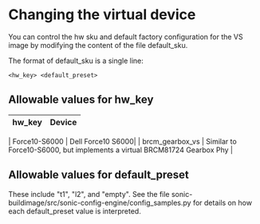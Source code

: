 # Changing the virtual device

You can control the hw sku and default factory configuration for the VS image 
by modifying the content of the file default_sku. 

The format of default_sku is a single line:

```
<hw_key> <default_preset>
```

## Allowable values for hw_key

| hw_key | Device |
| ------ | ------ |

| Force10-S6000 | Dell Force10 S6000|
| brcm_gearbox_vs | Similar to Force10-S6000, but implements a virtual BRCM81724 Gearbox Phy |

## Allowable values for default_preset

These include "t1", "l2", and "empty". See the file 
sonic-buildimage/src/sonic-config-engine/config_samples.py for details on how 
each default_preset value is interpreted.

